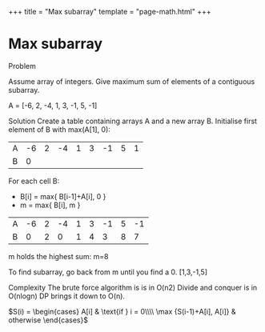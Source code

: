 +++
title = "Max subarray"
template = "page-math.html"
+++

# Max subarray

Problem

Assume array of integers. Give maximum sum of elements of a contiguous subarray.

A = [-6, 2, -4, 1, 3, -1, 5, -1]

Solution
Create a table containing arrays A and a new array B.
Initialise first element of B with max(A[1], 0):

<table>
<tr><td>A</td><td>-6</td><td>2</td><td>-4</td><td>1</td><td>3</td><td>-1</td><td>5</td><td>1</td></tr>
<tr><td>B</td><td>0</td><td></td><td></td><td></td><td></td><td></td><td></td><td></td></tr>
</table>

For each cell B:

- B[i] = max{ B[i-1]+A[i], 0 }
- m = max{ B[i], m }

<table>
<tr><td>A</td><td>-6</td><td>2</td><td>-4</td><td>1</td><td>3</td><td>-1</td><td>5</td><td>-1</td></tr>
<tr><td>B</td><td>0</td><td>2</td><td>0</td><td>1</td><td>4</td><td>3</td><td>8</td><td>7</td></tr>
</table>

m holds the highest sum:
m=8

To find subarray, go back from m until you find a 0.
[1,3,-1,5]

Complexity
The brute force algorithm is is in O(n2)
Divide and conquer is in O(nlogn)
DP brings it down to O(n).

$S(i) = \begin{cases}
A[i] & \text{if } i = 0\\\\
\max {S(i-1)+A[i], A[i]} & otherwise \end{cases}$
